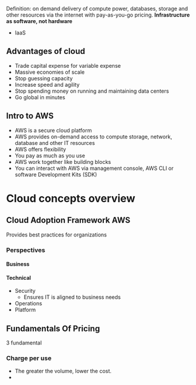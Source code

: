 Definition: on demand delivery of compute power, databases, storage and other resources via the internet with pay-as-you-go pricing. **Infrastructure as software, not hardware**
- IaaS
## Advantages of cloud
- Trade capital expense for variable expense
- Massive economies of scale
- Stop guessing capacity
- Increase speed and agility
- Stop spending money on running and maintaining data centers
- Go global in minutes
## Intro to AWS
- AWS is a secure cloud platform
- AWS provides on-demand access to compute storage, network, database and other IT resources
- AWS offers flexibility
- You pay as much as you use
- AWS work together like building blocks
- You can interact with AWS via management console, AWS CLI or software Development Kits (SDK)

# Cloud concepts overview
## Cloud Adoption Framework AWS
Provides best practices for organizations

### Perspectives
#### Business

#### Technical
- Security
	- Ensures IT is aligned to business needs
- Operations
- Platform

## Fundamentals Of Pricing
3 fundamental

### Charge per use
- The greater the volume, lower the cost.
- 